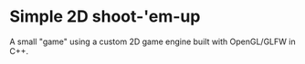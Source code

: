 # Simple 2D shoot-'em-up

A small "game" using a custom 2D game engine built with OpenGL/GLFW in C++.

